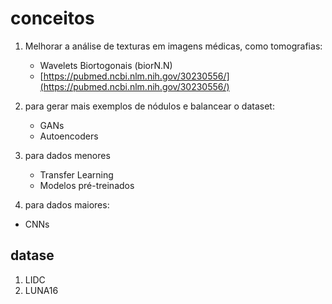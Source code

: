 # conceitos

1. Melhorar a análise de texturas em imagens médicas, como tomografias:

   - Wavelets Biortogonais (biorN.N)
   - [https://pubmed.ncbi.nlm.nih.gov/30230556/](https://pubmed.ncbi.nlm.nih.gov/30230556/)
2. para gerar mais exemplos de nódulos e balancear o dataset:

   - GANs
   - Autoencoders
3. para dados menores

   - Transfer Learning
   - Modelos pré-treinados
4. para dados maiores:

- CNNs

## datase



1. LIDC
2. LUNA16
